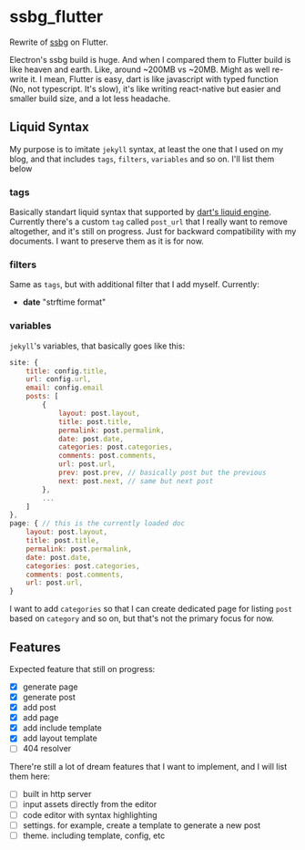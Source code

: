 # ssbg_flutter

Rewrite of [ssbg][ssbg] on Flutter.

Electron's ssbg build is huge. And when I compared them to Flutter build is like heaven and earth. Like, around ~200MB vs ~20MB. Might as well re-write it. I mean, Flutter is easy, dart is like javascript with typed function (No, not typescript. It's slow), it's like writing react-native but easier and smaller build size, and a lot less headache.

[ssbg]: https://github.com/rzlslch/ssbg

## Liquid Syntax

My purpose is to imitate `jekyll` syntax, at least the one that I used on my blog, and that includes `tags`, `filters`, `variables` and so on. I'll list them below

### tags

Basically standart liquid syntax that supported by [dart's liquid engine][liquid_engine].  
Currently there's a custom `tag` called `post_url` that I really want to remove altogether, and it's still on progress. Just for backward compatibility with my documents. I want to preserve them as it is for now.

[liquid_engine]: https://pub.dev/documentation/liquid_engine/latest/

### filters

Same as `tags`, but with additional filter that I add myself. Currently:

- **date** "strftime format"

### variables

`jekyll`'s variables, that basically goes like this:

```javascript
site: {
    title: config.title,
    url: config.url,
    email: config.email
    posts: [
        {
            layout: post.layout,
            title: post.title,
            permalink: post.permalink,
            date: post.date,
            categories: post.categories,
            comments: post.comments,
            url: post.url,
            prev: post.prev, // basically post but the previous
            next: post.next, // same but next post
        },
        ...
    ]
},
page: { // this is the currently loaded doc
    layout: post.layout,
    title: post.title,
    permalink: post.permalink,
    date: post.date,
    categories: post.categories,
    comments: post.comments,
    url: post.url,
}
```

I want to add `categories` so that I can create dedicated page for listing `post` based on `category` and so on, but that's not the primary focus for now.

## Features

Expected feature that still on progress:

- [x] generate page
- [x] generate post
- [x] add post
- [x] add page
- [x] add include template
- [x] add layout template
- [ ] 404 resolver

There're still a lot of dream features that I want to implement, and I will list them here:

- [ ] built in http server
- [ ] input assets directly from the editor
- [ ] code editor with syntax highlighting
- [ ] settings. for example, create a template to generate a new post
- [ ] theme. including template, config, etc
